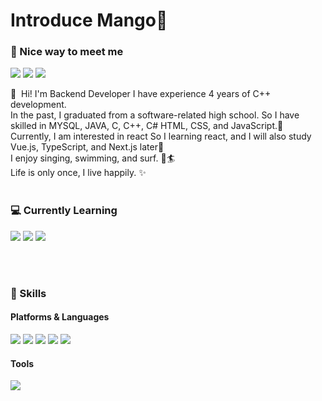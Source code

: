 
# Introduce Mango👋
### 🤞 Nice way to meet me
<p>
  <a href="https://studying-mango.tistory.com/" target="_blank"><img src="https://img.shields.io/badge/Tech_Blog-DD0B78?style=flat-square&logo=GitHub%20Sponsors&logoColor=white"/></a>
  <a href="https://instagram.com/_mango__tango_" target="_blank"><img src="https://img.shields.io/badge/mango-E4405F?style=flat-square&logo=instagram&logoColor=white"/></a>
  <a href="mailto:gomyungjin0302@gmail.com" target="_blank"><img src="https://img.shields.io/badge/gomyungjin0302@gmail.com-blue?style=flat-square&logo=Gmail&logoColor=white"/></a>
</p>

<p>
👋&nbsp; Hi! I'm Backend Developer</b>
 I have experience 4 years of C++ development.<br/>
 In the past, I graduated from a software-related high school. So I have skilled in MYSQL, JAVA, C, C++, C# HTML, CSS, and JavaScript.💖<br/>
 Currently, I am interested in react So I learning react, and I will also study Vue.js, TypeScript, and Next.js later🤗<br/>
 I enjoy singing, swimming, and surf. 🎹🏄<br/>
 Life is only once, I live happily. ✨ <br/><br/>
</p>

<!-- Not Yet-->
<!--  
  <img src="https://img.shields.io/badge/iOS-000000?style=flat-square&logo=iOS&logoColor=white"/>
  <img src="https://img.shields.io/badge/Flutter-02569B?style=flat-square&logo=Flutter&logoColor=white"/> 
  <img src="https://img.shields.io/badge/Swift-FA7343?style=flat-square&logo=Swift&logoColor=white"/>
-->



### 💻 Currently Learning
<p>
  <img src="https://img.shields.io/badge/React-61DAFB?style=flat-square&logo=React&logoColor=black"/>
  <img src="https://img.shields.io/badge/ReactNative-61DAFB?style=flat-square&logo=React&logoColor=black"/>
  <img src="https://img.shields.io/badge/TypeScript-3178C6?style=flat-square&logo=TypeScript&logoColor=white"/>
</p>

<br><br>


### 💪 Skills
#### Platforms & Languages
<p>
  <img src="https://img.shields.io/badge/Java-007396?style=flat-square&logo=Java&logoColor=white"/>
  <img src="https://img.shields.io/badge/c++-00599C?style=
for-the-badge&logo=c%2B%2B&logoColor=white">
  <img src="https://img.shields.io/badge/mysql-4479A1?style=
for-the-badge&logo=mysql&logoColor=white">
  <img src="https://img.shields.io/badge/python-3776AB?style=
for-the-badge&logo=python&logoColor=white"> 
  <img src="https://img.shields.io/badge/Android-3DDC84?style=flat-square&logo=Android&logoColor=white"/>
</p>


#### Tools
  <img src="https://img.shields.io/badge/Swift-FA7343?style=flat-square&logo=Swift&logoColor=white"/> 	
